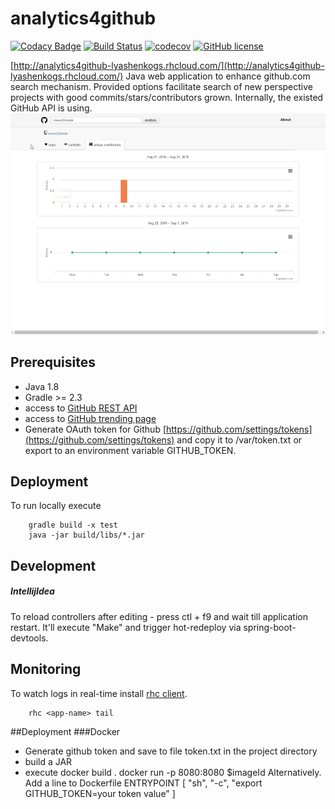# analytics4github

[![Codacy Badge](https://api.codacy.com/project/badge/Grade/d3a472531c4b46749c7eda1439d746db)](https://www.codacy.com/app/lyashenkogs/analytics4github?utm_source=github.com&amp;utm_medium=referral&amp;utm_content=LyashenkoGS/analytics4github&amp;utm_campaign=Badge_Grade)
[![Build Status](https://travis-ci.org/LyashenkoGS/analytics4github.svg?branch=master)](https://travis-ci.org/LyashenkoGS/analytics4github)
[![codecov](https://codecov.io/gh/LyashenkoGS/analytics4github/branch/master/graph/badge.svg)](https://codecov.io/gh/LyashenkoGS/analytics4github)
[![GitHub license](https://img.shields.io/github/license/mashape/apistatus.svg)](https://github.com/LyashenkoGS/analytics4github/blob/master/LICENCE)  


[http://analytics4github-lyashenkogs.rhcloud.com/](http://analytics4github-lyashenkogs.rhcloud.com/)
Java web application to enhance github.com search mechanism.
Provided options facilitate search of new perspective projects with good commits/stars/contributors grown.
Internally, the existed GitHub API is using.  
![Demo](https://github.com/LyashenkoGS/analytics4github/blob/master/demo.gif) 

## Prerequisites

* Java 1.8
* Gradle >= 2.3 
* access to [GitHub REST API ](https://developer.github.com/v3/)
* access to [GitHub trending page](https://github.com/trending)
* Generate OAuth token for Github [https://github.com/settings/tokens](https://github.com/settings/tokens) and copy it to /var/token.txt or export to an environment variable GITHUB_TOKEN. 

## Deployment
To run locally execute

        gradle build -x test
        java -jar build/libs/*.jar 

## Development

##### IntellijIdea
To reload controllers after editing - press ctl + f9 and wait till application restart.
It'll execute "Make" and trigger hot-redeploy via spring-boot-devtools.

## Monitoring
To watch logs in real-time install [rhc client](https://developers.openshift.com/managing-your-applications/client-tools.html). 

        rhc <app-name> tail
 
##Deployment 
###Docker

* Generate github token and save to file token.txt in the project directory
* build a JAR
* execute
        docker build .
        docker run -p 8080:8080 $imageId
Alternatively. Add a line to  Dockerfile 
ENTRYPOINT [ "sh", "-c", "export GITHUB_TOKEN=your token value" ]